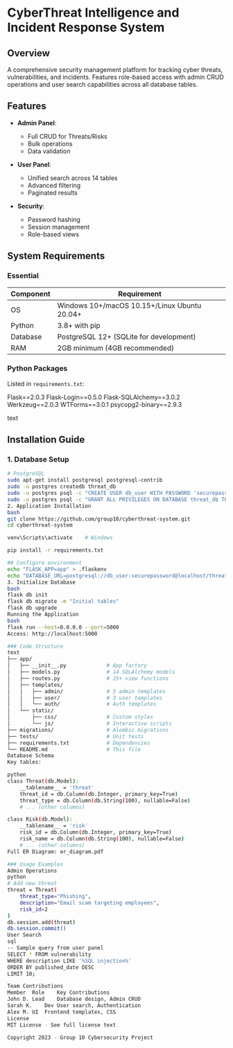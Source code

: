 # CyberThreat Intelligence and Incident Response System

## Overview
A comprehensive security management platform for tracking cyber threats, vulnerabilities, and incidents. Features role-based access with admin CRUD operations and user search capabilities across all database tables.

## Features
- **Admin Panel**:
  - Full CRUD for Threats/Risks
  - Bulk operations
  - Data validation

- **User Panel**:
  - Unified search across 14 tables
  - Advanced filtering
  - Paginated results

- **Security**:
  - Password hashing
  - Session management
  - Role-based views

## System Requirements
### Essential
| Component | Requirement |
|-----------|-------------|
| OS | Windows 10+/macOS 10.15+/Linux Ubuntu 20.04+ |
| Python | 3.8+ with pip |
| Database | PostgreSQL 12+ (SQLite for development) |
| RAM | 2GB minimum (4GB recommended) |

### Python Packages
Listed in `requirements.txt`:

Flask==2.0.3
Flask-Login==0.5.0
Flask-SQLAlchemy==3.0.2
Werkzeug==2.0.3
WTForms==3.0.1
psycopg2-binary==2.9.3

text

## Installation Guide

### 1. Database Setup
```bash
# PostgreSQL
sudo apt-get install postgresql postgresql-contrib
sudo -u postgres createdb threat_db
sudo -u postgres psql -c "CREATE USER db_user WITH PASSWORD 'securepassword';"
sudo -u postgres psql -c "GRANT ALL PRIVILEGES ON DATABASE threat_db TO db_user;"
2. Application Installation
bash
git clone https://github.com/group10/cyberthreat-system.git
cd cyberthreat-system

venv\Scripts\activate    # Windows

pip install -r requirements.txt

## Configure environment
echo "FLASK_APP=app" > .flaskenv
echo "DATABASE_URL=postgresql://db_user:securepassword@localhost/threat_db" > .env
3. Initialize Database
bash
flask db init
flask db migrate -m "Initial tables"
flask db upgrade
Running the Application
bash
flask run --host=0.0.0.0 --port=5000
Access: http://localhost:5000

### Code Structure
text
├── app/
│   ├── __init__.py             # App factory
│   ├── models.py               # 14 SQLAlchemy models
│   ├── routes.py               # 25+ view functions
│   ├── templates/
│   │   ├── admin/              # 5 admin templates
│   │   ├── user/               # 3 user templates
│   │   └── auth/               # Auth templates
│   └── static/
│       ├── css/                # Custom styles
│       └── js/                 # Interactive scripts
├── migrations/                 # Alembic migrations
├── tests/                      # Unit tests
├── requirements.txt            # Dependencies
└── README.md                   # This file
Database Schema
Key tables:

python
class Threat(db.Model):
    __tablename__ = 'threat'
    threat_id = db.Column(db.Integer, primary_key=True)
    threat_type = db.Column(db.String(100), nullable=False)
    # ... (other columns)

class Risk(db.Model):
    __tablename__ = 'risk'
    risk_id = db.Column(db.Integer, primary_key=True)
    risk_name = db.Column(db.String(100), nullable=False)
    # ... (other columns)
Full ER Diagram: er_diagram.pdf

### Usage Examples
Admin Operations
python
# Add new threat
threat = Threat(
    threat_type="Phishing",
    description="Email scam targeting employees",
    risk_id=2
)
db.session.add(threat)
db.session.commit()
User Search
sql
-- Sample query from user panel
SELECT * FROM vulnerability 
WHERE description LIKE '%SQL injection%'
ORDER BY published_date DESC
LIMIT 10;

Team Contributions
Member	Role	Key Contributions
John D.	Lead	Database design, Admin CRUD
Sarah K.	Dev	User search, Authentication
Alex M.	UI	Frontend templates, CSS
License
MIT License - See full license text

Copyright 2023 - Group 10 Cybersecurity Project




